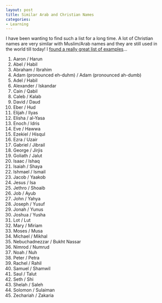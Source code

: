 ```yaml
---
layout: post
title: Similar Arab and Christian Names
categories:
- Learning
---
```



I have been wanting to find such a list for a long time. A lot of Christian names are very similar with Muslim/Arab names and they are still used in the world till today! I [found a really great list of examples](http://losu.org/religion/similar-arab-christian-names)...

1. Aaron / Harun
2. Abel / Habil
3. Abraham / Ibrahim
4. Adam (pronounced eh-duhm) / Adam (pronounced ah-dumb)
5. Adel / Habil
6. Alexander / Iskandar
7. Cain / Qabil
8. Caleb / Kalab
9. David / Daud
10. Eber / Hud
11. Elijah / Ilyas
12. Elisha / al-Yasa
13. Enoch / Idris
14. Eve / Hawwa
15. Ezekiel / Hisqul
16. Ezra / Uzair
17. Gabriel / Jibrail
18. George / Jirjis
19. Goliath / Jalut
20. Isaac / Ishaq
21. Isaiah / Shaya
22. Ishmael / Ismail
23. Jacob / Yaakob
24. Jesus / Isa
25. Jethro / Shoaib
26. Job / Ayub
27. John / Yahya
28. Joseph / Yusuf
29. Jonah / Yunus
30. Joshua / Yusha
31. Lot / Lut
32. Mary / Miriam
33. Moses / Musa
34. Michael / Mikhal
35. Nebuchadnezzar / Bukht Nassar
36. Nimrod / Numrud
37. Noah / Nuh
38. Peter / Petra
39. Rachel / Rahil
40. Samuel / Shamwil
41. Saul / Talut
42. Seth / Shi
43. Shelah / Saleh
44. Solomon / Sulaiman
45. Zechariah / Zakaria
